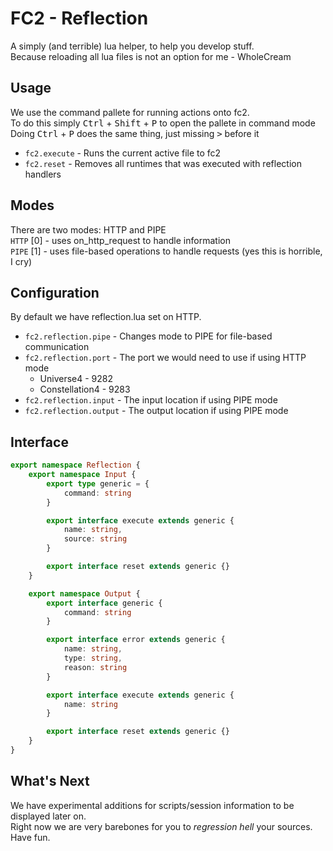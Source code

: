 # FC2 - Reflection
A simply (and terrible) lua helper, to help you develop stuff.\
Because reloading all lua files is not an option for me - WholeCream

## Usage
We use the command pallete for running actions onto fc2.\
To do this simply <kbd>Ctrl</kbd> + <kbd>Shift</kbd> + <kbd>P</kbd> to open the pallete in command mode\
Doing <kbd>Ctrl</kbd> + <kbd>P</kbd> does the same thing, just missing <kbd>></kbd> before it

* `fc2.execute` - Runs the current active file to fc2
* `fc2.reset` - Removes all runtimes that was executed with reflection handlers

## Modes
There are two modes: HTTP and PIPE\
`HTTP` [0] - uses on_http_request to handle information\
`PIPE` [1] - uses file-based operations to handle requests (yes this is horrible, I cry)

## Configuration
By default we have reflection.lua set on HTTP.

* `fc2.reflection.pipe` - Changes mode to PIPE for file-based communication
* `fc2.reflection.port` - The port we would need to use if using HTTP mode
    * Universe4 - 9282
    * Constellation4 - 9283
* `fc2.reflection.input` - The input location if using PIPE mode
* `fc2.reflection.output` - The output location if using PIPE mode

## Interface
```ts
export namespace Reflection {
    export namespace Input {
        export type generic = {
            command: string
        }

        export interface execute extends generic {
            name: string,
            source: string
        }

        export interface reset extends generic {}
    }

    export namespace Output {
        export interface generic {
            command: string
        }

        export interface error extends generic {
            name: string,
            type: string,
            reason: string
        }

        export interface execute extends generic {
            name: string
        }

        export interface reset extends generic {}
    }
}
```

## What's Next
We have experimental additions for scripts/session information to be displayed later on.\
Right now we are very barebones for you to *regression hell* your sources.\
Have fun.